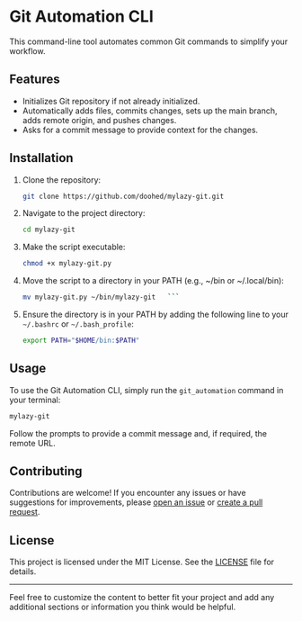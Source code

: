 # Git Automation CLI

This command-line tool automates common Git commands to simplify your workflow.

## Features

- Initializes Git repository if not already initialized.
- Automatically adds files, commits changes, sets up the main branch, adds remote origin, and pushes changes.
- Asks for a commit message to provide context for the changes.

## Installation

1. Clone the repository:

   ```bash
   git clone https://github.com/doohed/mylazy-git.git
   ```

2. Navigate to the project directory:

   ```bash
   cd mylazy-git
   ```

3. Make the script executable:

   ```bash
   chmod +x mylazy-git.py
   ```

4. Move the script to a directory in your PATH (e.g., ~/bin or ~/.local/bin):

   ````bash
   mv mylazy-git.py ~/bin/mylazy-git   ```

   ````

5. Ensure the directory is in your PATH by adding the following line to your `~/.bashrc` or `~/.bash_profile`:
   ```bash
   export PATH="$HOME/bin:$PATH"
   ```

## Usage

To use the Git Automation CLI, simply run the `git_automation` command in your terminal:

```bash
mylazy-git
```

Follow the prompts to provide a commit message and, if required, the remote URL.

## Contributing

Contributions are welcome! If you encounter any issues or have suggestions for improvements, please [open an issue](https://github.com/doohed/mylazy-git/issues) or [create a pull request](https://github.com/doohed/mylazy-git/pulls).

## License

This project is licensed under the MIT License. See the [LICENSE](LICENSE) file for details.

---

Feel free to customize the content to better fit your project and add any additional sections or information you think would be helpful.
